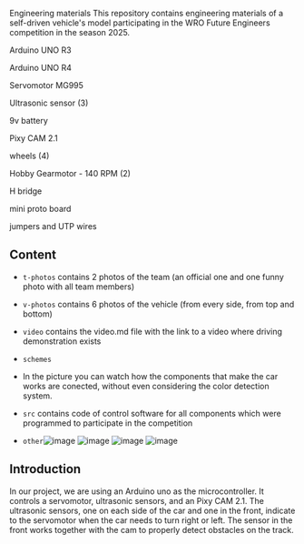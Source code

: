 Engineering materials
This repository contains engineering materials of a self-driven vehicle's model participating in the WRO Future Engineers competition in the season 2025.

Arduino UNO R3

Arduino UNO R4

Servomotor MG995

Ultrasonic sensor (3)

9v battery

Pixy CAM 2.1

wheels (4)

Hobby Gearmotor - 140 RPM (2)

H bridge

mini proto board 

jumpers and UTP wires 


## Content

* `t-photos` contains 2 photos of the team (an official one and one funny photo with all team members)

* `v-photos` contains 6 photos of the vehicle (from every side, from top and bottom)
* `video` contains the video.md file with the link to a video where driving demonstration exists
* `schemes` 

* In the picture you can watch how the components that make the car works are conected, without even considering the color detection system.

* `src` contains code of control software for all components which were programmed to participate in the competition

* `other`![image](https://github.com/megasinser/CJL/assets/172218545/e6488643-3f07-460e-a66f-e38325339d0d) ![image](https://github.com/user-attachments/assets/6e243d78-3869-4b53-bc42-f2f5fd387e43) ![image](https://github.com/user-attachments/assets/23edb311-b0f5-40d5-b48f-c3643c94289a) ![image](https://github.com/user-attachments/assets/1b01f0b2-553e-4a33-8957-078d3880ced6)








## Introduction

In our project, we are using an Arduino uno as the microcontroller. It controls a servomotor, ultrasonic sensors, and an Pixy CAM 2.1. The ultrasonic sensors, one on each side of the car and one in the front, indicate to the servomotor when the car needs to turn right or left. The sensor in the front works together with the cam to properly detect obstacles on the track. 



